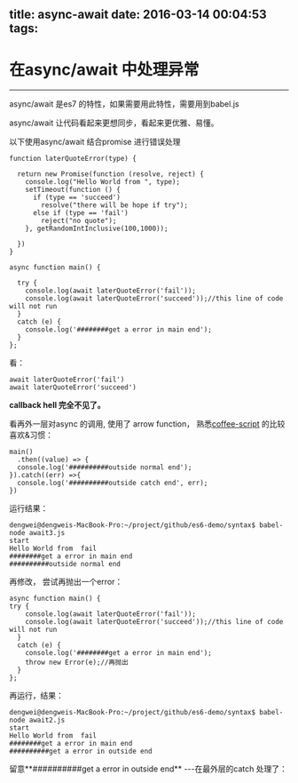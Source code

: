 title: async-await
date: 2016-03-14 00:04:53
tags:
---
# 在async/await 中处理异常

---

async/await 是es7 的特性，如果需要用此特性，需要用到babel.js

async/await 让代码看起来更想同步，看起来更优雅、易懂。

以下使用async/await 结合promise 进行错误处理

    
    function laterQuoteError(type) {
    
      return new Promise(function (resolve, reject) {
        console.log("Hello World from ", type);
        setTimeout(function () {
          if (type == 'succeed')
            resolve("there will be hope if try");
          else if (type == 'fail')
            reject("no quote");
        }, getRandomIntInclusive(100,1000));
    
      })
    }
    
    async function main() {
    
      try {
        console.log(await laterQuoteError('fail'));
        console.log(await laterQuoteError('succeed'));//this line of code will not run
      }
      catch (e) {
        console.log('########get a error in main end');
      }
    };

看：
   

    await laterQuoteError('fail')
    await laterQuoteError('succeed')

**callback hell 完全不见了。**

看再外一层对async 的调用, 使用了 arrow function， 熟悉[coffee-script][1] 的比较喜欢&习惯：

    
    main()
      .then((value) => {
      console.log('##########outside normal end');
    }).catch((err) =>{
      console.log('##########outside catch end', err);
    })

运行结果：

    dengwei@dengweis-MacBook-Pro:~/project/github/es6-demo/syntax$ babel-node await3.js
    start
    Hello World from  fail
    ########get a error in main end
    ##########outside normal end


再修改， 尝试再抛出一个error：

    async function main() {
    try {
        console.log(await laterQuoteError('fail'));
        console.log(await laterQuoteError('succeed'));//this line of code will not run
      }
      catch (e) {
        console.log('########get a error in main end');
        throw new Error(e);//再抛出
      }
    };

再运行，结果：

    dengwei@dengweis-MacBook-Pro:~/project/github/es6-demo/syntax$ babel-node await2.js
    start
    Hello World from  fail
    ########get a error in main end
    ##########get a error in outside end
    
留意**##########get a error in outside end** ---在最外层的catch 处理了：


  [1]: coffeescript.org
